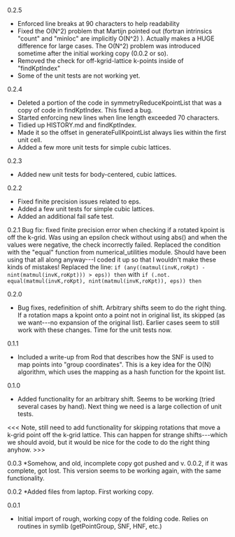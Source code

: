 0.2.5
* Enforced line breaks at 90 characters to help readability
* Fixed the O(N^2) problem that Martijn pointed out (fortran intrinsics
"count" and "minloc" are implicitly O(N^2) ). Actually makes a HUGE difference
for large cases. The O(N^2) problem was introduced sometime after the initial working
copy (0.0.2 or so).
* Removed the check for off-kgrid-lattice k-points inside of "findKptIndex"
* Some of the unit tests are not working yet.

0.2.4
* Deleted a portion of the code in symmetryReduceKpointList that
 was a copy of code in findKptIndex. This fixed a bug.
* Started enforcing new lines when line length exceeded 70
 characters.
* Tidied up HISTORY.md and findKptIndex.
* Made it so the offset in generateFullKpointList always lies
 within the first unit cell.
* Added a few more unit tests for simple cubic lattices.

0.2.3 
* Added new unit tests for body-centered, cubic lattices.

0.2.2
* Fixed finite precision issues related to eps.
* Added a few unit tests for simple cubic lattices.
* Added an additional fail safe test.

0.2.1 Bug fix: fixed finite precision error when checking if a rotated
 kpoint is off the k-grid. Was using an epsilon check without
 using abs() and when the values were negative, the check
 incorrectly failed. Replaced the condition with the "equal"
 function from numerical_utilities module. Should have been
 using that all along anyway---I coded it up so that I wouldn't
 make these kinds of mistakes!
 Replaced the line:
 ```if (any((matmul(invK,roKpt) - nint(matmul(invK,roKpt))) > eps)) then```
 with
 ```if (.not. equal(matmul(invK,roKpt), nint(matmul(invK,roKpt)), eps)) then```
      
0.2.0
* Bug fixes, redefinition of shift. Arbitrary shifts seem to do
 the right thing. If a rotation maps a kpoint onto a point not
 in original list, its skipped (as we want---no expansion of
 the original list). Earlier cases seem to still work with
 these changes. Time for the unit tests now. 

0.1.1
* Included a write-up from Rod that describes how the SNF is used to
 map points into "group coordinates". This is a key idea for the
 O(N) algorithm, which uses the mapping as a hash function for
 the kpoint list.

0.1.0
* Added functionality for an arbitrary shift. Seems to be working
 (tried several cases by hand). Next thing we need is a large
 collection of unit tests.

<<< Note, still need to add functionality for skipping rotations that
move a k-grid point off the k-grid lattice. This can happen for
strange shifts---which we should avoid, but it would be nice for the
code to do the right thing anyhow. >>> 

0.0.3
*Somehow, and old, incomplete copy got pushed and v. 0.0.2, if it was
 complete, got lost. This version seems to be working again,
 with the same functionality.

0.0.2
*Added files from laptop. First working copy.

0.0.1
* Initial import of rough, working copy of the folding code. Relies
 on routines in symlib (getPointGroup, SNF, HNF, etc.)